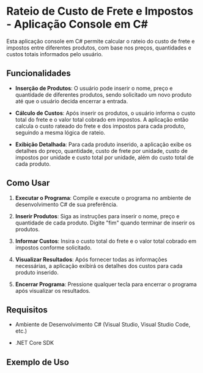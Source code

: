 # Rateio de Custo de Frete e Impostos - Aplicação Console em C#

Esta aplicação console em C# permite calcular o rateio do custo de frete e impostos entre diferentes produtos, com base nos preços, quantidades e custos totais informados pelo usuário.

## Funcionalidades

- **Inserção de Produtos**: O usuário pode inserir o nome, preço e quantidade de diferentes produtos, sendo solicitado um novo produto até que o usuário decida encerrar a entrada.
  
- **Cálculo de Custos**: Após inserir os produtos, o usuário informa o custo total do frete e o valor total cobrado em impostos. A aplicação então calcula o custo rateado do frete e dos impostos para cada produto, seguindo a mesma lógica de rateio.

- **Exibição Detalhada**: Para cada produto inserido, a aplicação exibe os detalhes do preço, quantidade, custo de frete por unidade, custo de impostos por unidade e custo total por unidade, além do custo total de cada produto.

## Como Usar

1. **Executar o Programa**: Compile e execute o programa no ambiente de desenvolvimento C# de sua preferência.

2. **Inserir Produtos**: Siga as instruções para inserir o nome, preço e quantidade de cada produto. Digite "fim" quando terminar de inserir os produtos.

3. **Informar Custos**: Insira o custo total do frete e o valor total cobrado em impostos conforme solicitado.

4. **Visualizar Resultados**: Após fornecer todas as informações necessárias, a aplicação exibirá os detalhes dos custos para cada produto inserido.

5. **Encerrar Programa**: Pressione qualquer tecla para encerrar o programa após visualizar os resultados.

## Requisitos

- Ambiente de Desenvolvimento C# (Visual Studio, Visual Studio Code, etc.)

- .NET Core SDK

## Exemplo de Uso

